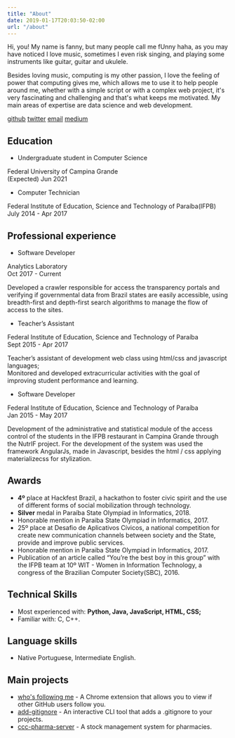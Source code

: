 ```yaml
---
title: "About"
date: 2019-01-17T20:03:50-02:00
url: "/about"
---
```

Hi, you! My name is fanny, but many people call me fUnny haha, as you may have noticed I love music, sometimes I even risk singing, and playing some instruments like guitar, guitar and ukulele.

Besides loving music, computing is my other passion, I love the feeling of power that computing gives me, which allows me to use it to help people around me, whether with a simple script or with a complex web project, it's very fascinating and challenging and that's what keeps me motivated. My main areas of expertise are data science and web development.

[github](https://github.com/fannyvieira) [twitter](https://twitter.com/fannyvieiira) [email](mailto:fanny.vieira@ccc.ufcg.edu.br) [medium](https://medium.com/@fannyvieira)


## Education

- Undergraduate student in Computer Science

Federal University of Campina Grande  
(Expected) Jun 2021  

- Computer Technician

Federal Institute of Education, Science and Technology of Paraíba(IFPB) 
July 2014 - Apr 2017


## Professional experience


* Software Developer

Analytics Laboratory  
Oct 2017 - Current

Developed a crawler responsible for access the transparency portals and verifying if governmental data from Brazil states are easily accessible, using breadth-first and depth-first search algorithms to manage the flow of access to the sites.


* Teacher’s Assistant

Federal Institute of Education, Science and Technology of Paraíba  
Sept 2015 - Apr 2017

Teacher’s assistant of development web class using html/css and javascript languages;  
Monitored and developed extracurricular activities with the goal of improving student performance and learning. 


* Software Developer              

Federal Institute of Education, Science and Technology of Paraíba                  
Jan 2015 - May 2017 

Development of the administrative and statistical module of the access control of the students in the IFPB restaurant in Campina Grande through the NutrIF project. For the development of the system was used the framework AngularJs, made in Javascript, besides the html / css applying materializecss for stylization.


## Awards
- **4º** place at Hackfest Brazil, a hackathon to foster civic spirit and the use of different forms of social mobilization through technology.
- **Silver** medal in Paraíba State Olympiad in Informatics, 2018.
- Honorable mention in Paraiba State Olympiad in Informatics, 2017.
- 25º place at Desafio de Aplicativos Cívicos, a national competition for create new communication channels between society and the State, provide and improve public services.
- Honorable mention in Paraiba State Olympiad in Informatics, 2017.
- Publication of an article called “You’re the best boy in this group” with the IFPB team at 10º WIT - Women in Information Technology, a congress of the Brazilian Computer Society(SBC), 2016.


## Technical Skills
- Most experienced with: **Python, Java, JavaScript, HTML, CSS;**
- Familiar with: C, C++.


## Language skills
- Native Portuguese, Intermediate English.


## Main projects

* [who's following me](https://github.com/FannyVieira/whosfollowingme.git) - A Chrome extension that allows you to view if other GitHub users follow you. 
* [add-gitignore](https://github.com/FannyVieira/add-gitignore.git) - An interactive CLI tool that adds a .gitignore to your projects.
* [ccc-pharma-server](https://github.com/SpinnelSun/CCCPharmaServer.git) - A stock management system for pharmacies.



